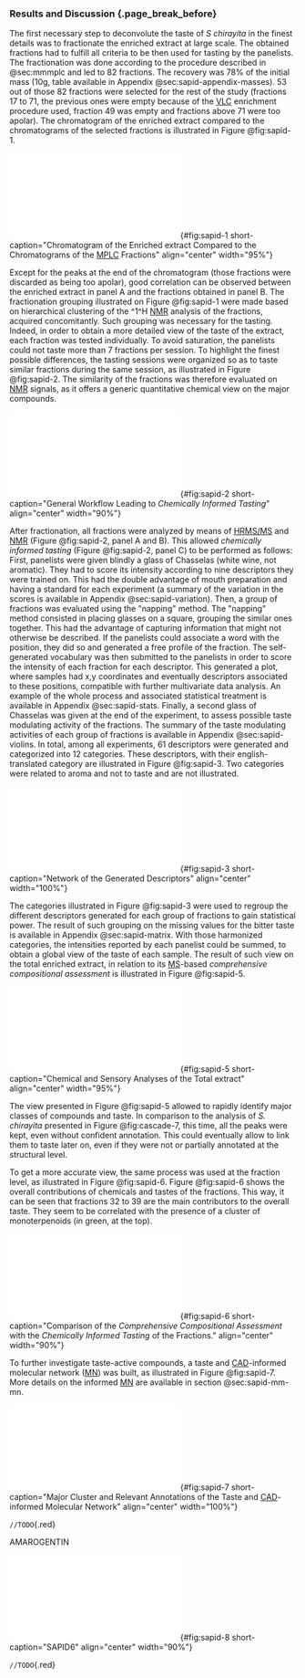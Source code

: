 ### Results and Discussion {.page_break_before}

The first necessary step to deconvolute the taste of *S chirayita* in the finest details was to fractionate the enriched extract at large scale.
The obtained fractions had to fulfill all criteria to be then used for tasting by the panelists.
The fractionation was done according to the procedure described in @sec:mmmplc and led to 82 fractions.
The recovery was 78% of the initial mass (10g, table available in Appendix @sec:sapid-appendix-masses).
53 out of those 82 fractions were selected for the rest of the study (fractions 17 to 71, the previous ones were empty because of the [VLC](#vlc) enrichment procedure used, fraction 49 was empty and fractions above 71 were too apolar).
The chromatogram of the enriched extract compared to the chromatograms of the selected fractions is illustrated in Figure @fig:sapid-1.

![**Chromatogram of the enriched extract compared to the chromatograms of the [MPLC](#mplc) fractions.** The chromatogram of the enriched extract is presented in panel A, where the chromatograms of the [MPLC](#mplc) fractions are presented in panel B. [MPLC](#mplc) fractions are colored according the the group they belong to. [CAD](#cad) signal preprocessed as described in Chapter @sec:cascade is presented.](images/sapid-1.pdf "sapid-1"){#fig:sapid-1 short-caption="Chromatogram of the Enriched extract Compared to the Chromatograms of the [MPLC](#mplc) Fractions" align="center" width="95%"}

Except for the peaks at the end of the chromatogram (those fractions were discarded as being too apolar), good correlation can be observed between the enriched extract in panel A and the fractions obtained in panel B.
The fractionation grouping illustrated on Figure @fig:sapid-1 were made based on hierarchical clustering of the ^1^H [NMR](#nmr) analysis of the fractions, acquired concomitantly.
Such grouping was necessary for the tasting.
Indeed, in order to obtain a more detailed view of the taste of the extract, each fraction was tested individually.
To avoid saturation, the panelists could not taste more than 7 fractions per session.
To highlight the finest possible differences, the tasting sessions were organized so as to taste similar fractions during the same session, as illustrated in Figure @fig:sapid-2.
The similarity of the fractions was therefore evaluated on [NMR](#nmr) signals, as it offers a generic quantitative chemical view on the major compounds.

![**General workflow leading to *chemically informed tasting***. First, the extract is fractionated by chromatographic methods as in panel A. Second, generic quantitative chemical information is obtained through [NMR](#nmr) (panel B). Finally, fractions are tested by groups, based on their chemistry (panel C).](images/sapid-2.pdf "sapid-2"){#fig:sapid-2 short-caption="General Workflow Leading to *Chemically Informed Tasting*" align="center" width="90%"}

After fractionation, all fractions were analyzed by means of [HR](#hr)[MS/MS](#msms) and [NMR](#nmr) (Figure @fig:sapid-2, panel A and B).
This allowed *chemically informed tasting* (Figure @fig:sapid-2, panel C) to be performed as follows:
First, panelists were given blindly a glass of Chasselas (white wine, not aromatic).
They had to score its intensity according to nine descriptors they were trained on.
This had the double advantage of mouth preparation and having a standard for each experiment (a summary of the variation in the scores is available in Appendix @sec:sapid-variation).
Then, a group of fractions was evaluated using the "napping" method.
The "napping" method consisted in placing glasses on a square, grouping the similar ones together.
This had the advantage of capturing information that might not otherwise be described.
If the panelists could associate a word with the position, they did so and generated a free profile of the fraction.
The self-generated vocabulary was then submitted to the panelists in order to score the intensity of each fraction for each descriptor.
This generated a plot, where samples had x,y coordinates and eventually descriptors associated to these positions, compatible with further multivariate data analysis.
An example of the whole process and associated statistical treatment is available in Appendix @sec:sapid-stats.
Finally, a second glass of Chasselas was given at the end of the experiment, to assess possible taste modulating activity of the fractions.
The summary of the taste modulating activities of each group of fractions is available in Appendix @sec:sapid-violins. 
In total, among all experiments, 61 descriptors were generated and categorized into 12 categories.
These descriptors, with their english-translated category are illustrated in Figure @fig:sapid-3.
Two categories were related to aroma and not to taste and are not illustrated.

![**Network of the generated descriptors.** If two descriptors were used for the same sample, they are linked together. The color of the edges represents the category the descriptor was attributed to. The size of the font and edges represents the number of occurrences.](images/sapid-3.pdf "sapid-3"){#fig:sapid-3 short-caption="Network of the Generated Descriptors" align="center" width="100%"}

The categories illustrated in Figure @fig:sapid-3 were used to regroup the different descriptors generated for each group of fractions to gain statistical power.
The result of such grouping on the missing values for the bitter taste is available in Appendix @sec:sapid-matrix.
With those harmonized categories, the intensities reported by each panelist could be summed, to obtain a global view of the taste of each sample.
The result of such view on the total enriched extract, in relation to its [MS](#ms)-based *comprehensive compositional assessment* is illustrated in Figure @fig:sapid-5.

![**Chemical and sensory analyses of the total enriched extract.** In panel A, the major classes of compounds according to the *comprehensive compositional assessment* are represented. Peaks without confident annotation are represented in grey. In panel B, the main tastes obtained after the *chemically informed tasting* are presented.](images/sapid-5.pdf "sapid-5"){#fig:sapid-5 short-caption="Chemical and Sensory Analyses of the Total extract" align="center" width="95%"}

The view presented in Figure @fig:sapid-5 allowed to rapidly identify major classes of compounds and taste.
In comparison to the analysis of *S. chirayita* presented in Figure @fig:cascade-7, this time, all the peaks were kept, even without confident annotation.
This could eventually allow to link them to taste later on, even if they were not or partially annotated at the structural level.

To get a more accurate view, the same process was used at the fraction level, as illustrated in Figure @fig:sapid-6.
Figure @fig:sapid-6 shows the overall contributions of chemicals and tastes of the fractions.
This way, it can be seen that fractions 32 to 39 are the main contributors to the overall taste. They seem to be correlated with the presence of a cluster of monoterpenoids (in green, at the top).

![**Comparison of the *comprehensive compositional assessment* with the *chemically informed tasting* of the fractions.** The chemical classes per fraction are shown at the top and the attributed tastes at the bottom. The totals are shown left. Note: y-axis at the bottom is cut.](images/sapid-6.pdf "sapid-6"){#fig:sapid-6 short-caption="Comparison of the *Comprehensive Compositional Assessment* with the *Chemically Informed Tasting* of the Fractions." align="center" width="90%"}

To further investigate taste-active compounds, a taste and [CAD](#cad)-informed molecular network ([MN](#mn)) was built, as illustrated in Figure @fig:sapid-7.
More details on the informed [MN](#mn) are available in section @sec:sapid-mm-mn.

![**Major cluster and relevant annotations of the taste and [CAD](#cad)-informed molecular network.** In panel A, the major cluster of the MN is shown. Nodes are colored according to their attributed taste. The size of the nodes correspond to the score of the bitter taste. In panel B, The nodes with the highest bitterness score are illustrated, together with their chemical annotation. All annotated structures are secoiridoids.](images/sapid-7.pdf "sapid-7"){#fig:sapid-7 short-caption="Major Cluster and Relevant Annotations of the Taste and [CAD](#cad)-informed Molecular Network" align="center" width="100%"}

`//TODO`{.red}

AMAROGENTIN

![**SAPID8.** TODO](images/sapid-8.pdf "sapid-8"){#fig:sapid-8 short-caption="SAPID6" align="center" width="90%"}

`//TODO`{.red}
